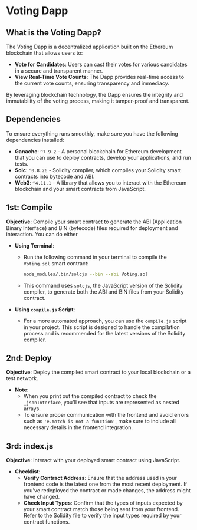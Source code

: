 # Voting Dapp

## What is the Voting Dapp?

The Voting Dapp is a decentralized application built on the Ethereum blockchain that allows users to:

- **Vote for Candidates**: Users can cast their votes for various candidates in a secure and transparent manner.
- **View Real-Time Vote Counts**: The Dapp provides real-time access to the current vote counts, ensuring transparency and immediacy.

By leveraging blockchain technology, the Dapp ensures the integrity and immutability of the voting process, making it tamper-proof and transparent.

## Dependencies

To ensure everything runs smoothly, make sure you have the following dependencies installed:

- **Ganache**: `^7.9.2` - A personal blockchain for Ethereum development that you can use to deploy contracts, develop your applications, and run tests.
- **Solc**: `^0.8.26` - Solidity compiler, which compiles your Solidity smart contracts into bytecode and ABI.
- **Web3**: `^4.11.1` - A library that allows you to interact with the Ethereum blockchain and your smart contracts from JavaScript.

## 1st: Compile

**Objective**: Compile your smart contract to generate the ABI (Application Binary Interface) and BIN (bytecode) files required for deployment and interaction. You can do either

- **Using Terminal**:
  - Run the following command in your terminal to compile the `Voting.sol` smart contract:
    ```bash
    node_modules/.bin/solcjs --bin --abi Voting.sol
    ```
  - This command uses `solcjs`, the JavaScript version of the Solidity compiler, to generate both the ABI and BIN files from your Solidity contract.

- **Using `compile.js` Script**:
  - For a more automated approach, you can use the `compile.js` script in your project. This script is designed to handle the compilation process and is recommended for the latest versions of the Solidity compiler.

## 2nd: Deploy

**Objective**: Deploy the compiled smart contract to your local blockchain or a test network.

- **Note**:
  - When you print out the compiled contract to check the `_jsonInterface`, you'll see that inputs are represented as nested arrays.
  - To ensure proper communication with the frontend and avoid errors such as `'e.match is not a function'`, make sure to include all necessary details in the frontend integration.

## 3rd: index.js

**Objective**: Interact with your deployed smart contract using JavaScript.

- **Checklist**:
  - **Verify Contract Address**: Ensure that the address used in your frontend code is the latest one from the most recent deployment. If you've redeployed the contract or made changes, the address might have changed.
  - **Check Input Types**: Confirm that the types of inputs expected by your smart contract match those being sent from your frontend. Refer to the Solidity file to verify the input types required by your contract functions.
